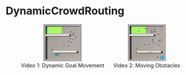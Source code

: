 # DynamicCrowdRouting
<div align="center"> <!-- Center the entire block -->
  <!-- First image and description -->
  <div style="display: inline-block; text-align: center; margin-right: 20px;">
    <a href="https://drive.google.com/file/d/1mCdjcRqUc-TE6c4OE4SKSzjM2Wq0iK5i/view">
      <img src="imgs/MovingGoal.png" alt="Video 1: Dynamic Goal Movement" width="100"/>
    </a>
    <br>
    <span>Video 1: Dynamic Goal Movement</span>
  </div>

  <!-- Second image and description -->
  <div style="display: inline-block; text-align: center;">
    <a href="https://drive.google.com/file/d/1qmMiXIci0RVm7msLzIWMI6Qjqhg3B18o/view">
      <img src="imgs/MovingObs.png" alt="Video 2: Moving Obstacles" width="100"/>
    </a>
    <br>
    <span>Video 2: Moving Obstacles</span>
  </div>
</div>


